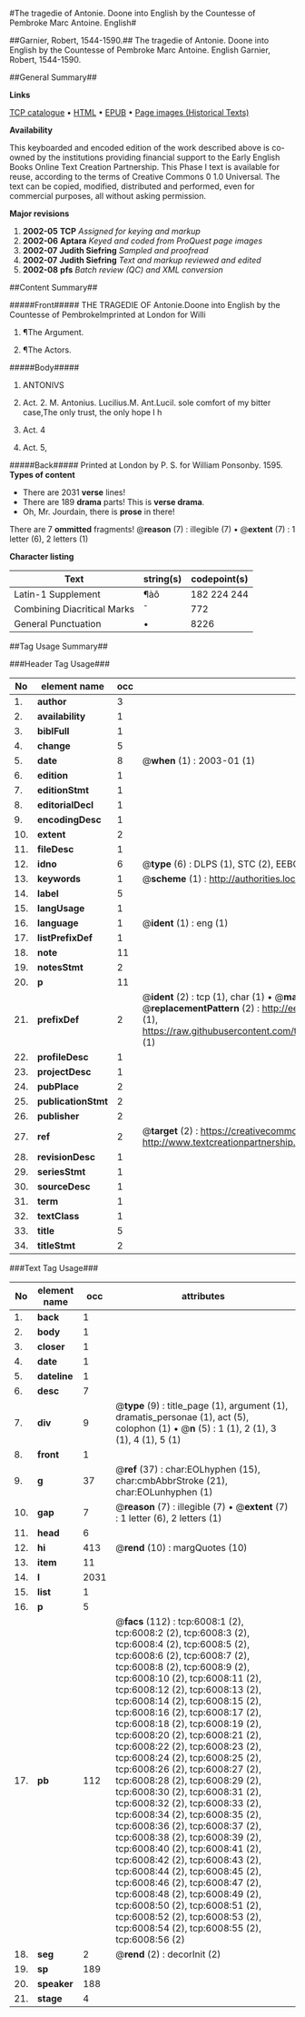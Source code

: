 #The tragedie of Antonie. Doone into English by the Countesse of Pembroke Marc Antoine. English#

##Garnier, Robert, 1544-1590.##
The tragedie of Antonie. Doone into English by the Countesse of Pembroke
Marc Antoine. English
Garnier, Robert, 1544-1590.

##General Summary##

**Links**

[TCP catalogue](http://www.ota.ox.ac.uk/tcp/)  • 
[HTML](http://tei.it.ox.ac.uk/tcp/Texts-HTML/free/A01/A01502.html)  • 
[EPUB](http://tei.it.ox.ac.uk/tcp/Texts-EPUB/free/A01/A01502.epub) • 
[Page images (Historical Texts)](https://data.historicaltexts.jisc.ac.uk/view?pubId=eebo-99841427e&pageId=eebo-99841427e-6008-1)

**Availability**

This keyboarded and encoded edition of the
	       work described above is co-owned by the institutions
	       providing financial support to the Early English Books
	       Online Text Creation Partnership. This Phase I text is
	       available for reuse, according to the terms of Creative
	       Commons 0 1.0 Universal. The text can be copied,
	       modified, distributed and performed, even for
	       commercial purposes, all without asking permission.

**Major revisions**

1. __2002-05__ __TCP__ *Assigned for keying and markup*
1. __2002-06__ __Aptara__ *Keyed and coded from ProQuest page images*
1. __2002-07__ __Judith Siefring__ *Sampled and proofread*
1. __2002-07__ __Judith Siefring__ *Text and markup reviewed and edited*
1. __2002-08__ __pfs__ *Batch review (QC) and XML conversion*

##Content Summary##

#####Front#####
THE
TRAGEDIE OF
Antonie.Doone into English by the
Countesse of
PembrokeImprinted at London for Willi
1. ¶The Argument.

1. ¶The Actors.

#####Body#####

1. ANTONIVS

1. Act. 2.
M. Antonius. Lucilius.M. Ant.Lucil. sole comfort of my bitter case,The only trust, the only hope I h
1. Act. 4

1. Act. 5,

#####Back#####
Printed at London by P. S.
for William Ponsonby. 1595.
**Types of content**

  * There are 2031 **verse** lines!
  * There are 189 **drama** parts! This is **verse drama**.
  * Oh, Mr. Jourdain, there is **prose** in there!

There are 7 **ommitted** fragments! 
 @__reason__ (7) : illegible (7)  •  @__extent__ (7) : 1 letter (6), 2 letters (1)

**Character listing**


|Text|string(s)|codepoint(s)|
|---|---|---|
|Latin-1 Supplement|¶àô|182 224 244|
|Combining             Diacritical Marks|̄|772|
|General Punctuation|•|8226|

##Tag Usage Summary##

###Header Tag Usage###

|No|element name|occ|attributes|
|---|---|---|---|
|1.|__author__|3||
|2.|__availability__|1||
|3.|__biblFull__|1||
|4.|__change__|5||
|5.|__date__|8| @__when__ (1) : 2003-01 (1)|
|6.|__edition__|1||
|7.|__editionStmt__|1||
|8.|__editorialDecl__|1||
|9.|__encodingDesc__|1||
|10.|__extent__|2||
|11.|__fileDesc__|1||
|12.|__idno__|6| @__type__ (6) : DLPS (1), STC (2), EEBO-CITATION (1), PROQUEST (1), VID (1)|
|13.|__keywords__|1| @__scheme__ (1) : http://authorities.loc.gov/ (1)|
|14.|__label__|5||
|15.|__langUsage__|1||
|16.|__language__|1| @__ident__ (1) : eng (1)|
|17.|__listPrefixDef__|1||
|18.|__note__|11||
|19.|__notesStmt__|2||
|20.|__p__|11||
|21.|__prefixDef__|2| @__ident__ (2) : tcp (1), char (1)  •  @__matchPattern__ (2) : ([0-9\-]+):([0-9IVX]+) (1), (.+) (1)  •  @__replacementPattern__ (2) : http://eebo.chadwyck.com/downloadtiff?vid=$1&page=$2 (1), https://raw.githubusercontent.com/textcreationpartnership/Texts/master/tcpchars.xml#$1 (1)|
|22.|__profileDesc__|1||
|23.|__projectDesc__|1||
|24.|__pubPlace__|2||
|25.|__publicationStmt__|2||
|26.|__publisher__|2||
|27.|__ref__|2| @__target__ (2) : https://creativecommons.org/publicdomain/zero/1.0/ (1), http://www.textcreationpartnership.org/docs/. (1)|
|28.|__revisionDesc__|1||
|29.|__seriesStmt__|1||
|30.|__sourceDesc__|1||
|31.|__term__|1||
|32.|__textClass__|1||
|33.|__title__|5||
|34.|__titleStmt__|2||


###Text Tag Usage###

|No|element name|occ|attributes|
|---|---|---|---|
|1.|__back__|1||
|2.|__body__|1||
|3.|__closer__|1||
|4.|__date__|1||
|5.|__dateline__|1||
|6.|__desc__|7||
|7.|__div__|9| @__type__ (9) : title_page (1), argument (1), dramatis_personae (1), act (5), colophon (1)  •  @__n__ (5) : 1 (1), 2 (1), 3 (1), 4 (1), 5 (1)|
|8.|__front__|1||
|9.|__g__|37| @__ref__ (37) : char:EOLhyphen (15), char:cmbAbbrStroke (21), char:EOLunhyphen (1)|
|10.|__gap__|7| @__reason__ (7) : illegible (7)  •  @__extent__ (7) : 1 letter (6), 2 letters (1)|
|11.|__head__|6||
|12.|__hi__|413| @__rend__ (10) : margQuotes (10)|
|13.|__item__|11||
|14.|__l__|2031||
|15.|__list__|1||
|16.|__p__|5||
|17.|__pb__|112| @__facs__ (112) : tcp:6008:1 (2), tcp:6008:2 (2), tcp:6008:3 (2), tcp:6008:4 (2), tcp:6008:5 (2), tcp:6008:6 (2), tcp:6008:7 (2), tcp:6008:8 (2), tcp:6008:9 (2), tcp:6008:10 (2), tcp:6008:11 (2), tcp:6008:12 (2), tcp:6008:13 (2), tcp:6008:14 (2), tcp:6008:15 (2), tcp:6008:16 (2), tcp:6008:17 (2), tcp:6008:18 (2), tcp:6008:19 (2), tcp:6008:20 (2), tcp:6008:21 (2), tcp:6008:22 (2), tcp:6008:23 (2), tcp:6008:24 (2), tcp:6008:25 (2), tcp:6008:26 (2), tcp:6008:27 (2), tcp:6008:28 (2), tcp:6008:29 (2), tcp:6008:30 (2), tcp:6008:31 (2), tcp:6008:32 (2), tcp:6008:33 (2), tcp:6008:34 (2), tcp:6008:35 (2), tcp:6008:36 (2), tcp:6008:37 (2), tcp:6008:38 (2), tcp:6008:39 (2), tcp:6008:40 (2), tcp:6008:41 (2), tcp:6008:42 (2), tcp:6008:43 (2), tcp:6008:44 (2), tcp:6008:45 (2), tcp:6008:46 (2), tcp:6008:47 (2), tcp:6008:48 (2), tcp:6008:49 (2), tcp:6008:50 (2), tcp:6008:51 (2), tcp:6008:52 (2), tcp:6008:53 (2), tcp:6008:54 (2), tcp:6008:55 (2), tcp:6008:56 (2)|
|18.|__seg__|2| @__rend__ (2) : decorInit (2)|
|19.|__sp__|189||
|20.|__speaker__|188||
|21.|__stage__|4||

